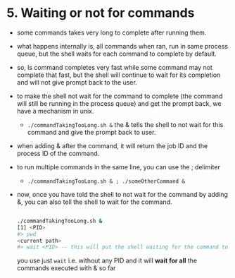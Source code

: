 # 5. Waiting or not for commands

- some commands takes very long to complete after running them.
- what happens internally is, all commands when ran, run in same process queue, but the shell waits for each command to complete by default.
- so, ls command completes very fast while some command may not complete that fast, but the shell will continue to wait for its completion and will not give prompt back to the user.
- to make the shell not wait for the command to complete (the command will still be running in the process queue) and get the prompt back, we have a mechanism in unix.
    - `./commandTakingTooLong.sh &` the & tells the shell to not wait for this command and give the prompt back to user.
- when adding & after the command, it will return the job ID and the process ID of the command.
- to run multiple commands in the same line, you can use the ; delimiter
    - `./commandTakingTooLong.sh & ; ./someOtherCommand &`
- now, once you have told the shell to not wait for the command by adding &, you can also tell the shell to wait for the command.
    
    ```bash
    
    ./commandTakingTooLong.sh &
    [1] <PID>
    #> pwd
    <current path>
    #> wait <PID> -- this will put the shell waiting for the command to complete and will not give prompt back.
    ```
    
    you use just `wait` i.e. without any PID and it will **wait for all** the commands executed with & so far